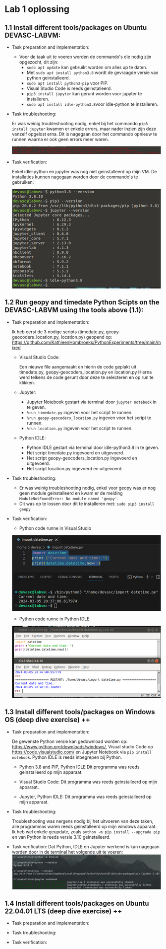 # Lab 1 oplossing

## 1.1 Install different tools/packages on Ubuntu DEVASC-LABVM:

- Task preparation and implementation:

	- Voor de taak uit te voeren worden de commando's die nodig zijn opgezocht, dit zijn:
        - `sudo apt update` kan gebruikt worden om alles up te daten.
        - Met `sudo apt install python3.8` wordt de gevraagde versie van python geinstalleerd.
        - `sudo apt install python3-pip` voor PIP.
        - Visual Studio Code is reeds geinstalleerd.
        - `pip3 install jupyter` kan gerunt worden voor jupyter te installeren.
        - `sudo apt install idle-python3.8`voor idle-python te installeren.


- Task troubleshooting:

    Er was weinig troubleshooting nodig, enkel bij het commando `pip3 install jupyter` kwamen er enkele errors, maar nader inzien zijn deze vanzelf opgelost erna.
    Dit is nagegaan door het commando opnieuw te runnen waarna er ook geen errors meer waren.

    ![Screenshot van Errors](/afbeeldingen/Lab1_1.1.png)


- Task verification:

    Enkel idle-python en jupyter was nog niet geinstalleerd op mijn VM.
    De installaties kunnen nagegaan worden door de commando's te gebruiken:

    ![verificatie installatie](/afbeeldingen/lab1_2.png)




## 1.2 Run geopy and timedate Python Scipts on the DEVASC-LABVM using the tools above (1.1):

- Task preparation and implementation:

    Ik heb eerst de 3 nodige scripts (timedate.py, geopy-geocoders_location.py, location.py) geopend op: https://github.com/KathleenHombroeks/PythonExperiments/tree/main/mixed

    - Visual Studio Code:

        Een nieuwe file aangemaakt en hierin de code geplakt uit timedate.py, geopy-geocoders_location.py en location.py
        Hierna werd telkens de code gerunt door deze te selecteren en op run te klikken.

    - Jupyter:

    	- Jupyter Notebook gestart via terminal door `jupyter notebook` in te geven.
		- `%run timedate.py` ingeven voor het script te runnen.
		- `%run geopy-geocoders_location.py` ingeven voor het script te runnen.
        - `%run location.py` ingeven voor het script te runnen.

    - Python IDLE:

    	- Python IDLE gestart via terminal door idle-python3.8 in te geven.
		- Het script timedate.py ingevoerd en uitgevoerd.
		- Het script geopy-geocoders_location.py ingevoerd en uitgevoerd.
		- Het script location.py ingevoerd en uitgevoerd.


- Task troubleshooting:

    - Er was weinig troubleshooting nodig, enkel voor geopy was er nog geen module geinstalleerd en kwam er de melding `ModuleNotFoundError: No module named 'geopy'`.
    - Dit was op te lossen door dit te installeren met: `sudo pip3 install geopy`


- Task verification:

    - Python code runne in Visual Studio

    ![Python code in visual studio](/afbeeldingen/lab1_1.2.png)

    - Python code runne in Python IDLE

    ![Python code in Python IDLE](/afbeeldingen/lab1_1.3.png)




## 1.3 Install different tools/packages on Windows OS (deep dive exercise) ++

- Task preparation and implementation:

    De gewenste Python versie kan gedownload worden op: https://www.python.org/downloads/windows/, Visual studio Code op https://code.visualstudio.com/ en Jupyter Notebook via `pip install notebook`. Python IDLE is reeds inbegrepen bij Python.
    
    - Python 3.8 and PIP, Python IDLE
        Dit programma was reeds geinstalleerd op mijn apparaat.

    
    - Visual Studio Code:
        Dit programma was reeds geinstalleerd op mijn apparaat.


    - Jupyter, Python IDLE:
        Dit programma was reeds geinstalleerd op mijn apparaat.


- Task troubleshooting:

    Troubleshooting was nergens nodig bij het uitvoeren van deze taken, alle programmas waren reeds geinstalleerd op mijn windows apparaat.
    Ik heb wel enkele geupdate, zoals `python -m pip install --upgrade pip` en van Python is reeds versie 3.10 geinstalleerd.


- Task verification:
    Dat Python, IDLE en Jupyter werkend is kan nagegaan worden door in de terminal het volgende uit te voeren:
    ![Verificate 1.3](/afbeeldingen/lab1_1.4.png)





## 1.4 Install different tools/packages on Ubuntu 22.04.01 LTS (deep dive exercise) ++

- Task preparation and implementation:



- Task troubleshooting:



- Task verification: